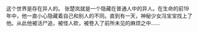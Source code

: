 这个世界是存在异人的。 张楚岚就是一个隐藏在普通人中的异人。在生命的前19年中，他一直小心隐藏着自己和别人的不同。直到有一天，神秘少女冯宝宝找上了他。从此他被活尸追，被怪人砍，被卷入了前所未见的麻烦之中……